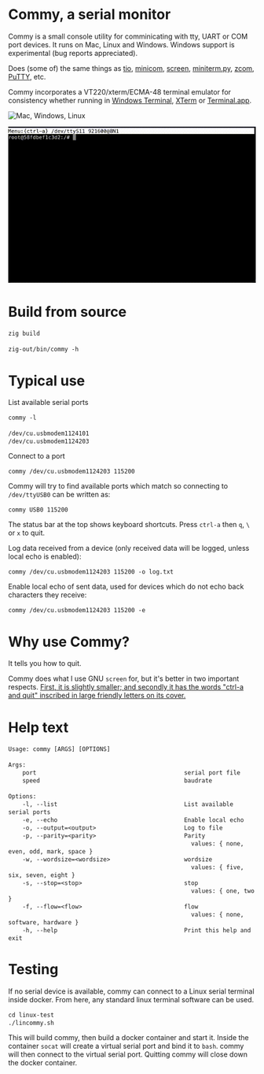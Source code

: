 # Commy, a serial monitor

Commy is a small console utility for comminicating with tty, UART or COM port devices. It runs on Mac, Linux and Windows. Windows support is experimental (bug reports appreciated).

Does (some of) the same things as [tio](https://github.com/tio/tio), [minicom](https://en.wikipedia.org/wiki/Minicom), [screen](https://www.gnu.org/software/screen/), [miniterm.py](https://github.com/pyserial/pyserial/blob/master/serial/tools/miniterm.py), [zcom](https://github.com/ZigEmbeddedGroup/zcom), [PuTTY](https://www.putty.org/), etc.

Commy incorporates a VT220/xterm/ECMA-48 terminal emulator for consistency whether running in [Windows Terminal](https://github.com/microsoft/terminal), [XTerm](https://en.wikipedia.org/wiki/Xterm) or [Terminal.app](https://en.wikipedia.org/wiki/Terminal_(macOS)).

![Mac, Windows, Linux](https://github.com/ringtailsoftware/commy/actions/workflows/build.yml/badge.svg)

![](demo.gif)

# Build from source

    zig build

    zig-out/bin/commy -h

# Typical use

List available serial ports

    commy -l

    /dev/cu.usbmodem1124101
    /dev/cu.usbmodem1124203

Connect to a port

    commy /dev/cu.usbmodem1124203 115200

Commy will try to find available ports which match so connecting to `/dev/ttyUSB0` can be written as:

    commy USB0 115200

The status bar at the top shows keyboard shortcuts. Press `ctrl-a` then `q`, `\` or `x` to quit.

Log data received from a device (only received data will be logged, unless local echo is enabled):

    commy /dev/cu.usbmodem1124203 115200 -o log.txt

Enable local echo of sent data, used for devices which do not echo back characters they receive:

    commy /dev/cu.usbmodem1124203 115200 -e

# Why use Commy?

It tells you how to quit.

Commy does what I use GNU `screen` for, but it's better in two important respects. [First, it is slightly smaller; and secondly it has the words "ctrl-a and quit" inscribed in large friendly letters on its cover.](https://en.wikipedia.org/wiki/Towel_Day)

# Help text

    Usage: commy [ARGS] [OPTIONS]

    Args:
        port                                          serial port file
        speed                                         baudrate

    Options:
        -l, --list                                    List available serial ports
        -e, --echo                                    Enable local echo
        -o, --output=<output>                         Log to file
        -p, --parity=<parity>                         Parity
                                                        values: { none, even, odd, mark, space }
        -w, --wordsize=<wordsize>                     wordsize
                                                        values: { five, six, seven, eight }
        -s, --stop=<stop>                             stop
                                                        values: { one, two }
        -f, --flow=<flow>                             flow
                                                        values: { none, software, hardware }
        -h, --help                                    Print this help and exit

# Testing

If no serial device is available, commy can connect to a Linux serial terminal inside docker. From here, any standard linux terminal software can be used.

    cd linux-test
    ./lincommy.sh

This will build commy, then build a docker container and start it. Inside the container `socat` will create a virtual serial port and bind it to `bash`. commy will then connect to the virtual serial port. Quitting commy will close down the docker container.


